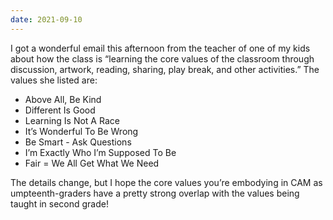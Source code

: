 ```yaml
---
date: 2021-09-10
---
```


I got a wonderful email this afternoon from the teacher of one of my kids about
how the class is “learning the core values of the classroom through discussion,
artwork, reading, sharing, play break, and other activities.”  The values she
listed are:
 
- Above All, Be Kind
- Different Is Good
- Learning Is Not A Race
- It’s Wonderful To Be Wrong
- Be Smart - Ask Questions
- I’m Exactly Who I’m Supposed To Be
- Fair = We All Get What We Need
 
The details change, but I hope the core values you’re embodying in CAM as
umpteenth-graders have a pretty strong overlap with the values being taught in
second grade!
